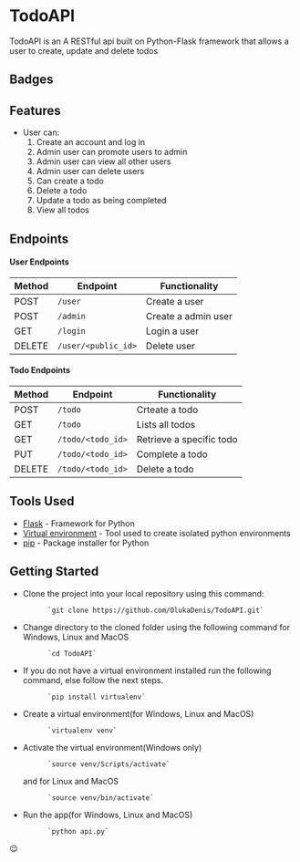 # TodoAPI
TodoAPI is an A RESTful api built on Python-Flask framework that allows a user to create, update and delete todos

## Badges
<!---[![Coverage Status](https://coveralls.io/repos/github/OlukaDenis/TodoAPI/badge.svg?branch=develop)](https://coveralls.io/github/OlukaDenis/TodoAPI?branch=develop)
[![Build Status](https://travis-ci.com/OlukaDenis/TodoAPI.svg?branch=master)](https://travis-ci.com/OlukaDenis/TodoAPI)-->


## Features

* User can: 
    1. Create an account and log in
    2. Admin user can promote users to admin
    3. Admin user can view all other users
    4. Admin user can delete users
    5. Can create a todo
    6. Delete a todo
    7. Update a todo as being completed
    8. View all todos

## Endpoints

#### User Endpoints

Method | Endpoint | Functionality
--- | --- | ---
POST | `/user` | Create a user
POST | `/admin` | Create a admin user
GET | `/login` | Login a user 
DELETE | `/user/<public_id>` | Delete user

#### Todo Endpoints

Method | Endpoint | Functionality
--- | --- | ---
POST | `/todo` | Crteate a todo
GET | `/todo` | Lists all todos
GET | `/todo/<todo_id>` | Retrieve a specific todo
PUT | `/todo/<todo_id>` | Complete a todo
DELETE | `/todo/<todo_id>` | Delete a todo

## Tools Used

* [Flask](http://flask.pocoo.org/) - Framework for Python
* [Virtual environment](https://virtualenv.pypa.io/en/stable/) - Tool used to create isolated python environments
* [pip](https://pip.pypa.io/en/stable/) - Package installer for Python

## Getting Started


* Clone the project into your local repository using this command:

            `git clone https://github.com/OlukaDenis/TodoAPI.git`

* Change directory to the cloned folder using the following command for Windows, Linux and MacOS

            `cd TodoAPI`

* If you do not have a virtual environment installed run the following command, else follow the next steps.

            `pip install virtualenv`
            
* Create a virtual environment(for Windows, Linux and MacOS)

            `virtualenv venv`

* Activate the virtual environment(Windows only)

            `source venv/Scripts/activate`

     and for Linux and MacOS

            `source venv/bin/activate`

* Run the app(for Windows, Linux and MacOS)

            `python api.py`

:wink:
